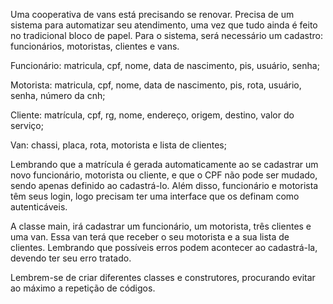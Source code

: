
Uma cooperativa de vans está precisando se renovar. Precisa de um sistema para automatizar seu atendimento, uma vez que tudo ainda é feito no tradicional bloco de papel. Para o sistema, será necessário um cadastro: funcionários, motoristas, clientes e vans.

Funcionário: matricula, cpf, nome, data de nascimento, pis, usuário, senha;

Motorista: matricula, cpf, nome, data de nascimento, pis, rota, usuário, senha, número da cnh;

Cliente: matrícula, cpf, rg, nome, endereço, origem, destino, valor do serviço;


Van: chassi, placa, rota, motorista e lista de clientes;

Lembrando que a matrícula é gerada automaticamente ao se cadastrar um novo funcionário, motorista ou cliente, e que o CPF não pode ser mudado, sendo apenas definido ao cadastrá-lo. Além disso, funcionário e motorista têm seus login, logo precisam ter uma interface que os definam como autenticáveis.

A classe main, irá cadastrar um funcionário, um motorista, três clientes e uma van. Essa van terá que receber o seu motorista e a sua lista de clientes. Lembrando que possíveis erros podem acontecer ao cadastrá-la, devendo ter seu erro tratado.

Lembrem-se de criar diferentes classes e construtores, procurando evitar ao máximo a repetição de códigos.
